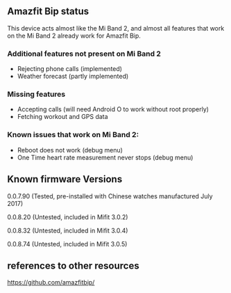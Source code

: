 ## Amazfit Bip status

This device acts almost like the Mi Band 2, and almost all features that work on the Mi Band 2 already work for Amazfit Bip. 

### Additional features not present on Mi Band 2

* Rejecting phone calls (implemented)
* Weather forecast (partly implemented)

### Missing features

* Accepting calls (will need Android O to work without root properly)
* Fetching workout and GPS data

### Known issues that work on Mi Band 2:

* Reboot does not work (debug menu)
* One Time heart rate measurement never stops (debug menu)

## Known firmware Versions

0.0.7.90 (Tested, pre-installed with Chinese watches manufactured July 2017)

0.0.8.20 (Untested, included in Mifit 3.0.2)

0.0.8.32 (Untested, included in Mifit 3.0.4)

0.0.8.74 (Untested, included in Mifit 3.0.5)

## references to other resources
https://github.com/amazfitbip/

